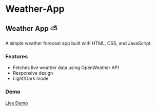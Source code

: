 ﻿# Weather-App


## Weather App ⛅
A simple weather forecast app built with HTML, CSS, and JavaScript.

### Features
- Fetches live weather data using OpenWeather API
- Responsive design
- Light/Dark mode

### Demo
[Live Demo](https://yektaakhavan.github.io/weather-app)
